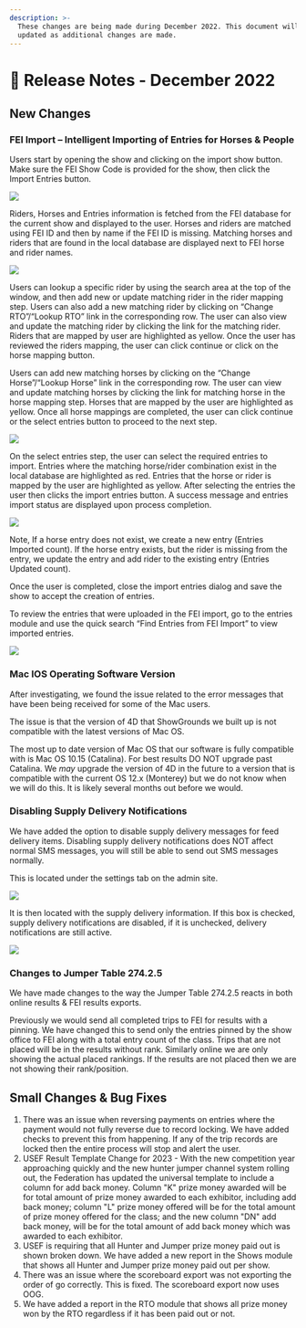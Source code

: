 ```yaml
---
description: >-
  These changes are being made during December 2022. This document will be
  updated as additional changes are made.
---
```


# 📓 Release Notes - December 2022

## New Changes

### FEI Import – Intelligent Importing of Entries for Horses & People

Users start by opening the show and clicking on the import show button. Make sure the FEI Show Code is provided for the show, then click the Import Entries button.

![](http://docs.showgroundsonline.com/wp-content/uploads/2022/12/img\_639a117a492b1.png)

Riders, Horses and Entries information is fetched from the FEI database for the current show and displayed to the user. Horses and riders are matched using FEI ID and then by name if the FEI ID is missing. Matching horses and riders that are found in the local database are displayed next to FEI horse and rider names.

![](http://docs.showgroundsonline.com/wp-content/uploads/2022/12/img\_639a11dfa92b2.png)

Users can lookup a specific rider by using the search area at the top of the window, and then add new or update matching rider in the rider mapping step. Users can also add a new matching rider by clicking on “Change RTO”/“Lookup RTO” link in the corresponding row. The user can also view and update the matching rider by clicking the link for the matching rider.  Riders that are mapped by user are highlighted as yellow. Once the user has reviewed the riders mapping, the user can click continue or click on the horse mapping button.

Users can add new matching horses by clicking on the “Change Horse”/“Lookup Horse” link in the corresponding row. The user can view and update matching horses by clicking the link for matching horse in the horse mapping step. Horses that are mapped by the user are highlighted as yellow. Once all horse mappings are completed, the user can click continue or the select entries button to proceed to the next step.

![](http://docs.showgroundsonline.com/wp-content/uploads/2022/12/img\_639a14997be61.png)

On the select entries step, the user can select the required entries to import. Entries where the matching horse/rider combination exist in the local database are highlighted as red. Entries that the horse or rider is mapped by the user are highlighted as yellow. After selecting the entries the user then clicks the import entries button. A success message and entries import status are displayed upon process completion.

![](http://docs.showgroundsonline.com/wp-content/uploads/2022/12/img\_639a1685e516a.png)

Note, If a horse entry does not exist, we create a new entry (Entries Imported count). If the horse entry exists, but the rider is missing from the entry, we update the entry and add rider to the existing entry (Entries Updated count).

Once the user is completed, close the import entries dialog and save the show to accept the creation of entries.

To review the entries that were uploaded in the FEI import, go to the entries module and use the quick search “Find Entries from FEI Import” to view imported entries.

![](http://docs.showgroundsonline.com/wp-content/uploads/2022/12/img\_639a18394caed.png)

### Mac IOS Operating Software Version

After investigating, we found the issue related to the error messages that have been being received for some of the Mac users.

The issue is that the version of 4D that ShowGrounds we built up is not compatible with the latest versions of Mac OS.

The most up to date version of Mac OS that our software is fully compatible with is Mac OS 10.15 (Catalina). For best results DO NOT upgrade past Catalina. We _may_ upgrade the version of 4D in the future to a version that is compatible with the current OS 12.x (Monterey) but we do not know when we will do this. It is likely several months out before we would.

### Disabling Supply Delivery Notifications

We have added the option to disable supply delivery messages for feed delivery items. Disabling supply delivery notifications does NOT affect normal SMS messages, you will still be able to send out SMS messages normally.

This is located under the settings tab on the admin site.

![](http://docs.showgroundsonline.com/wp-content/uploads/2022/11/img\_637b7e2038742.png)

It is then located with the supply delivery information. If this box is checked, supply delivery notifications are disabled, if it is unchecked, delivery notifications are still active.

![](http://docs.showgroundsonline.com/wp-content/uploads/2022/11/img\_637b7e3cb13d9.png)

### Changes to Jumper Table 274.2.5

We have made changes to the way the Jumper Table 274.2.5 reacts in both online results & FEI results exports.

Previously we would send all completed trips to FEI for results with a pinning. We have changed this to send only the entries pinned by the show office to FEI along with a total entry count of the class. Trips that are not placed will be in the results without rank. Similarly online we are only showing the actual placed rankings. If the results are not placed then we are not showing their rank/position.

## Small Changes & Bug Fixes

1. There was an issue when reversing payments on entries where the payment would not fully reverse due to record locking. We have added checks to prevent this from happening. If any of the trip records are locked then the entire process will stop and alert the user.
2. USEF Result Template Change for 2023 - With the new competition year approaching quickly and the new hunter jumper channel system rolling out, the Federation has updated the universal template to include a column for add back money. Column "K" prize money awarded will be for total amount of prize money awarded to each exhibitor, including add back money; column "L" prize money offered will be for the total amount of prize money offered for the class; and the new column "DN" add back money, will be for the total amount of add back money which was awarded to each exhibitor.
3. USEF is requiring that all Hunter and Jumper prize money paid out is shown broken down. We have added a new report in the Shows module that shows all Hunter and Jumper prize money paid out per show.
4. There was an issue where the scoreboard export was not exporting the order of go correctly. This is fixed. The scoreboard export now uses OOG.
5. We have added a report in the RTO module that shows all prize money won by the RTO regardless if it has been paid out or not.
